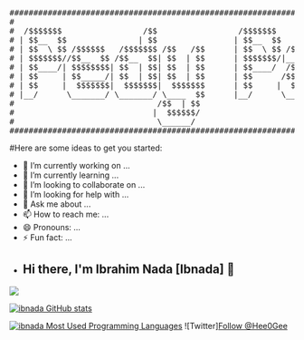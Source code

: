 <pre>  
########################################################################################
#                                                                                      #
#  /$$$$$$$                 /$$                 /$$$$$$$                               #
# | $$__  $$               | $$                | $$__  $$                              #
# | $$  \ $$ /$$$$$$   /$$$$$$$ /$$   /$$      | $$  \ $$ /$$$$$$   /$$$$$$   /$$$$$$  #
# | $$$$$$$//$$__  $$ /$$__  $$| $$  | $$      | $$$$$$$/|____  $$ /$$__  $$ /$$__  $$ #
# | $$____/| $$$$$$$$| $$  | $$| $$  | $$      | $$____/  /$$$$$$$| $$  \ $$| $$$$$$$$ #
# | $$     | $$_____/| $$  | $$| $$  | $$      | $$      /$$__  $$| $$  | $$| $$_____/ #
# | $$     |  $$$$$$$|  $$$$$$$|  $$$$$$$      | $$     |  $$$$$$$|  $$$$$$$|  $$$$$$$ #
# |__/      \_______/ \_______/ \____  $$      |__/      \_______/ \____  $$ \_______/ #
#                              /$$  | $$                          /$$  \ $$            #
#                             |  $$$$$$/                         |  $$$$$$/            #
#                              \______/                           \______/             #
########################################################################################
</pre>

#Here are some ideas to get you started:

- 🔭 I’m currently working on ...
- 🌱 I’m currently learning ...
- 👯 I’m looking to collaborate on ...
- 🤔 I’m looking for help with ...
- 💬 Ask me about ...
- 📫 How to reach me: ...
- 😄 Pronouns: ...
- ⚡ Fun fact: ...
- ## Hi there, I'm Ibrahim Nada [Ibnada] 👋 


![](https://badge.mediaplus.ma/binary/ibnada)


[![ibnada GitHub stats](https://github-readme-stats.vercel.app/api?username=ibranad&show_icons=true&theme=radical)](https://github.com/ibranad)

[![ibnada Most Used Programming Languages](https://github-readme-stats.vercel.app/api/top-langs/?username=ibranad&layout=compact&hide_border=true&theme=darcula&bg_color=00000000&langs_count=6)](https://github.com/ibranad)
![Twitter]<a href="https://twitter.com/Hee0Gee?ref_src=twsrc%5Etfw" class="twitter-follow-button" data-show-count="false">Follow @Hee0Gee</a><script async src="https://platform.twitter.com/widgets.js" charset="utf-8"></script>
